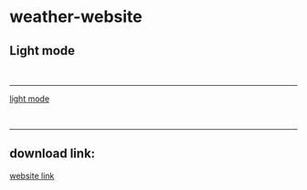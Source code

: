 # weather-website
<h2>Light mode</h2>
<br><hr>
<a href="https://github.com/Dhana-karthik/weather-website/assets/147986718/c95873c8-4749-4348-8400-5f38fef102fa">light mode</a>

<br><hr>
## download link:
<a href="https://655f57b99cde310a91a65e31--tubular-pika-3e6c43.netlify.app/">website link</a>
